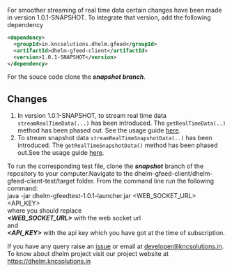 For smoother streaming of real time data certain changes have been made in version 1.0.1-SNAPSHOT. To integrate that version, add the following dependency 
```xml
<dependency>
  <groupId>in.kncsolutions.dhelm.gfeed</groupId>
  <artifactId>dhelm-gfeed-client</artifactId>
  <version>1.0.1-SNAPSHOT</version>
</dependency>
```
For the souce code clone the ***snapshot branch***.
## Changes
1. In version 1.0.1-SNAPSHOT, to stream real time data `streamRealTimeData(...)` has been introduced. The `getRealTimeData(..)` method has been phased out. See the usage guide [here](https://github.com/kncsolutions/dhelm-gfeed-java-client/wiki/Subscribe-to-realtime-data#changelog).
2. To stream snapshot data `streamRealTimeSnapshotData(..)` has been introduced. The `getRealTimeSnapshotData()` method has been phased out.See the usage guide [here](https://github.com/kncsolutions/dhelm-gfeed-java-client/wiki/Subscribe-to-realtime-snapshot-data#changelog).

To run the corresponding test file, clone the ***snapshot*** branch of the repository to your computer.Navigate to the dhelm-gfeed-client/dhelm-gfeed-client-test/target folder.
From the command line run the following command:<br/>
java -jar dhelm-gfeedtest-1.0.1-launcher.jar <WEB_SOCKET_URL> <API_KEY><br/>
where you should replace<br/>
_**<WEB_SOCKET_URL>**_ with the web socket url<br/>
and<br/>
_**<API_KEY>**_ with the api key which you have got at the time of subscription.<br/>

If you have any query raise an [issue](https://github.com/kncsolutions/dhelm-gfeed-client/issues) or email at developer@kncsolutions.in.
To know about dhelm project visit our project website at https://dhelm.kncsolutions.in
